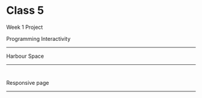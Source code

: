 # Class 5

Week 1 Project

Programming Interactivity

 ----

Harbour Space

---

# 

Responsive page

---

